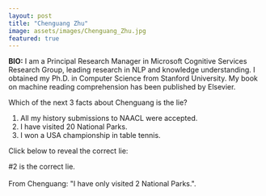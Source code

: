 ```yaml
---
layout: post
title: "Chenguang Zhu"
image: assets/images/Chenguang_Zhu.jpg
featured: true
---
```


**BIO:** I am a Principal Research Manager in Microsoft Cognitive Services Research Group, leading research in NLP and knowledge understanding. I obtained my Ph.D. in Computer Science from Stanford University. My book on machine reading comprehension has been published by Elsevier.

Which of the next 3 facts about Chenguang is the lie?

1. All my history submissions to NAACL were accepted.
2. I have visited 20 National Parks.
3. I won a USA championship in table tennis.

<!-- Join our poll on Twitter (requires Twitter account):

<blockquote class="twitter-tweet" data-conversation="none"><p lang="en" dir="ltr">Which of the next 3 facts about Chenguang is the lie?<br><br>#1: All my history submissions to NAACL were accepted.<br>#2: I have visited 20 National Parks.<br>#3: I won a USA championship in table tennis.</p>&mdash; NAACL HLT (@NAACLHLT) <a href="https://twitter.com/NAACLHLT/status/temp">June 02, 2021</a></blockquote> <script async src="https://platform.twitter.com/widgets.js" charset="utf-8"></script> -->

Click below to reveal the correct lie:

<span class="spoiler">#2 is the correct lie. <br><br>From Chenguang: "I have only visited 2 National Parks."</span>.